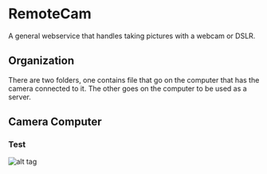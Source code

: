 RemoteCam
=====

A general webservice that handles taking pictures with a webcam or DSLR.

## Organization
There are two folders, one contains file that go on the computer that has the camera connected to it. The other goes on the computer to be used as a server.

## Camera Computer
### Test

![alt tag](http://ngng.gotovac.org/wp-content/uploads/2014/04/Raspberry-Pi-GPIO-Layout-Revision-2-e1347664831557.png)

